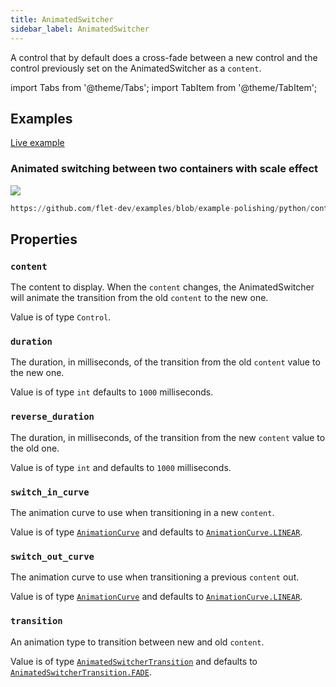 ```yaml
---
title: AnimatedSwitcher
sidebar_label: AnimatedSwitcher
---
```


A control that by default does a cross-fade between a new control and the control previously set on the AnimatedSwitcher as a `content`.

import Tabs from '@theme/Tabs';
import TabItem from '@theme/TabItem';

## Examples

[Live example](https://flet-controls-gallery.fly.dev/animations/animated_switcher)

### Animated switching between two containers with scale effect

<img src="/img/docs/controls/animated-switcher/animated-switcher.gif" className="screenshot-20" />


```python reference
https://github.com/flet-dev/examples/blob/example-polishing/python/controls/animation/animated-switcher.py
```


## Properties

### `content`

The content to display. When the `content` changes, the AnimatedSwitcher will animate the transition from the
old `content` to the new one.

Value is of type `Control`.

### `duration`

The duration, in milliseconds, of the transition from the old `content` value to the new one.

Value is of type `int` defaults to `1000` milliseconds.

### `reverse_duration`

The duration, in milliseconds, of the transition from the new `content` value to the old one.

Value is of type `int` and defaults to `1000` milliseconds.

### `switch_in_curve`

The animation curve to use when transitioning in a new `content`.

Value is of type [`AnimationCurve`](/docs/reference/types/animationcurve) and defaults
to [`AnimationCurve.LINEAR`](/docs/reference/types/animationcurve).

### `switch_out_curve`

The animation curve to use when transitioning a previous `content` out.

Value is of type [`AnimationCurve`](/docs/reference/types/animationcurve) and defaults
to [`AnimationCurve.LINEAR`](/docs/reference/types/animationcurve).

### `transition`

An animation type to transition between new and old `content`.

Value is of type [`AnimatedSwitcherTransition`](/docs/reference/types/animatedswitchertransition) and defaults
to [`AnimatedSwitcherTransition.FADE`](/docs/reference/types/animatedswitchertransition).   
